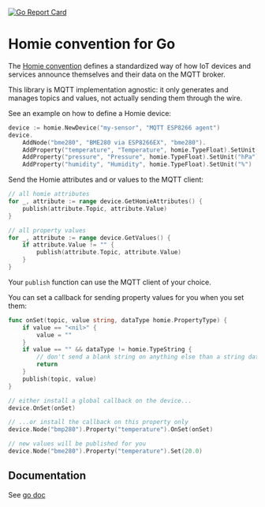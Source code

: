 [![Go Report Card](https://goreportcard.com/badge/github.com/creativeprojects/go-homie)](https://goreportcard.com/report/github.com/creativeprojects/go-homie)

# Homie convention for Go

The [Homie convention](https://homieiot.github.io/) defines a standardized way of how IoT devices and services announce themselves and their data on the MQTT broker.

This library is MQTT implementation agnostic: it only generates and manages topics and values, not actually sending them through the wire.

See an example on how to define a Homie device:

``` go
device := homie.NewDevice("my-sensor", "MQTT ESP8266 agent")
device.
    AddNode("bme280", "BME280 via ESP8266EX", "bme280").
    AddProperty("temperature", "Temperature", homie.TypeFloat).SetUnit("°C").Node().
    AddProperty("pressure", "Pressure", homie.TypeFloat).SetUnit("hPa").Node().
    AddProperty("humidity", "Humidity", homie.TypeFloat).SetUnit("%")
```

Send the Homie attributes and or values to the MQTT client:

```go
// all homie attributes
for _, attribute := range device.GetHomieAttributes() {
    publish(attribute.Topic, attribute.Value)
}

// all property values
for _, attribute := range device.GetValues() {
    if attribute.Value != "" {
        publish(attribute.Topic, attribute.Value)
    }
}
```

Your `publish` function can use the MQTT client of your choice.

You can set a callback for sending property values for you when you set them:

```go
func onSet(topic, value string, dataType homie.PropertyType) {
    if value == "<nil>" {
        value = ""
    }
    if value == "" && dataType != homie.TypeString {
        // don't send a blank string on anything else than a string data type
        return
    }
    publish(topic, value)
}

// either install a global callback on the device...
device.OnSet(onSet)

// ...or install the callback on this property only
device.Node("bmp280").Property("temperature").OnSet(onSet)

// new values will be published for you
device.Node("bme280").Property("temperature").Set(20.0)

```

## Documentation

See [go doc](https://pkg.go.dev/github.com/creativeprojects/go-homie)
